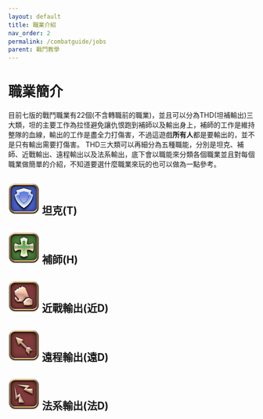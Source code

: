```yaml
---
layout: default
title: 職業介紹
nav_order: 2
permalink: /combatguide/jobs
parent: 戰鬥教學
---
```


# 職業簡介

目前七版的戰鬥職業有22個(不含轉職前的職業)，並且可以分為THD(坦補輸出)三大類，坦的主要工作為拉怪避免讓仇恨跑到補師以及輸出身上，補師的工作是維持整隊的血線，輸出的工作是盡全力打傷害，不過這遊戲**所有人**都是要輸出的，並不是只有輸出需要打傷害。
THD三大類可以再細分為五種職能，分別是坦克、補師、近戰輸出、遠程輸出以及法系輸出，底下會以職能來分類各個職業並且對每個職業做簡單的介紹，不知道要選什麼職業來玩的也可以做為一點參考。  

## <img src = "https://github.com/BK13579/ffxivguide/blob/main/Images/Jobs/Tank_Icon_1.jpg"> 坦克(T)  

## <img src = "https://github.com/BK13579/ffxivguide/blob/main/Images/Jobs/Healer_Icon_1.jpg"> 補師(H)  

## <img src = "https://github.com/BK13579/ffxivguide/blob/main/Images/Jobs/Melee_DPS_Icon_1.jpg"> 近戰輸出(近D)  

## <img src = "https://github.com/BK13579/ffxivguide/blob/main/Images/Jobs/Physical_Ranged_DPS_Icon_1.jpg"> 遠程輸出(遠D)  

## <img src = "https://github.com/BK13579/ffxivguide/blob/main/Images/Jobs/Magic_Ranged_DPS_Icon_1.jpg"> 法系輸出(法D)  
